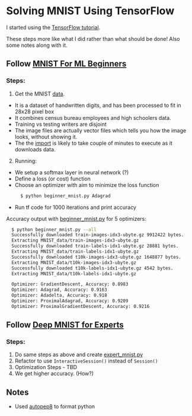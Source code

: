 # Solving MNIST Using TensorFlow

I started using the [TensorFlow tutorial](https://www.tensorflow.org/tutorials/).


These steps more like what I did rather than what should be done! Also some notes along with it.


## Follow [MNIST For ML Beginners](https://www.tensorflow.org/tutorials/mnist/beginners/)

### Steps:

1. Get the MNIST [data](http://yann.lecun.com/exdb/mnist/).
  - It is a dataset of handwritten digits, and has been processed to fit in 28x28 pixel box
  - It combines census bureau employees and high schoolers data.
  - Training vs testing writers are disjoint
  - The image files are actually vector files which tells you how the image looks, without showing it.
  - The the [import](https://github.com/tensorflow/tensorflow/blob/master/tensorflow/examples/tutorials/mnist/mnist_softmax.py#L37) is likely to take couple of minutes to execute as it downloads data.

2. Running:
  - We setup a softmax layer in neural network (?)
  - Define a loss (or cost) function
  - Choose an optimizer with aim to minimize the loss function
    ```bash
      $ python beginner_mnist.py Adagrad
    ```
  - Run tf code for 1000 iterations and print accuracy

Accuracy output with [beginner_mnist.py](./beginner_mnist.py) for 5 optimizers:

```bash
  $ python beginner_mnist.py --all
  Successfully downloaded train-images-idx3-ubyte.gz 9912422 bytes.
  Extracting MNIST_data/train-images-idx3-ubyte.gz
  Successfully downloaded train-labels-idx1-ubyte.gz 28881 bytes.
  Extracting MNIST_data/train-labels-idx1-ubyte.gz
  Successfully downloaded t10k-images-idx3-ubyte.gz 1648877 bytes.
  Extracting MNIST_data/t10k-images-idx3-ubyte.gz
  Successfully downloaded t10k-labels-idx1-ubyte.gz 4542 bytes.
  Extracting MNIST_data/t10k-labels-idx1-ubyte.gz

  Optimizer: GradientDescent, Accuracy: 0.8983
  Optimizer: Adagrad, Accuracy: 0.9163
  Optimizer: Adadelta, Accuracy: 0.918
  Optimizer: ProximalAdagrad, Accuracy: 0.9209
  Optimizer: ProximalGradientDescent, Accuracy: 0.9216
```


## Follow [Deep MNIST for Experts](https://www.tensorflow.org/tutorials/mnist/pros/)

### Steps:

  1. Do same steps as above and create [expert_mnist.py](./expert_mnist.py)
  2. Refactor to use `InteractiveSession()` instead of `Session()`
  3. Optimization Steps - TBD
  4. We get higher accuracy. (How?)

## Notes
- Used [autopep8](https://pypi.python.org/pypi/autopep8) to format python

